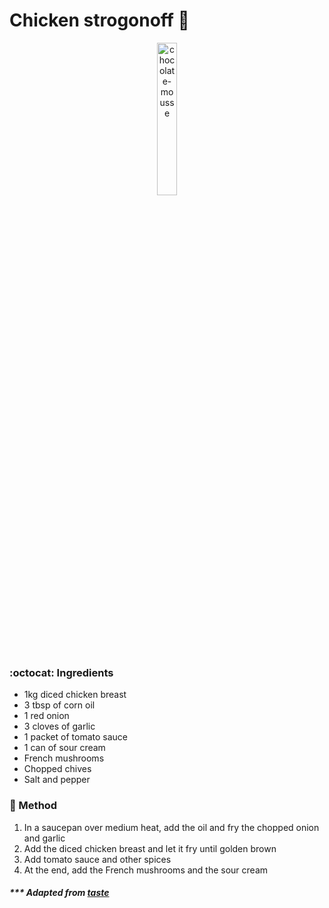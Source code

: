 
# Chicken strogonoff :chicken: 

<p align="center">
  <img alt="chocolate-mousse" src="https://github.com/gustavofpereira/livro-receitas/blob/master/strogonoff.png" width="25%">
</p>

### :octocat: Ingredients

- 1kg diced chicken breast
- 3 tbsp of corn oil
- 1 red onion
- 3 cloves of garlic
- 1 packet of tomato sauce
- 1 can of sour cream
- French mushrooms
- Chopped chives
- Salt and pepper

### :construction: Method

1. In a saucepan over medium heat, add the oil and fry the chopped onion and garlic
2. Add the diced chicken breast and let it fry until golden brown
3. Add tomato sauce and other spices
4. At the end, add the French mushrooms and the sour cream

##### *** Adapted from [taste](https://www.taste.com.au/recipes/chicken-strogonoff/65b02a88-a8a6-4e71-b3a5-68c29b7b59a9)
